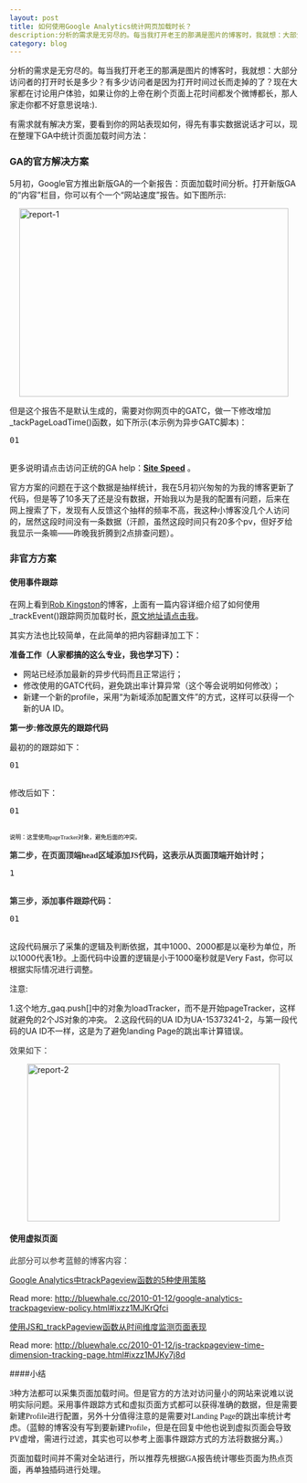 ```yaml
---
layout: post
title: 如何使用Google Analytics统计网页加载时长？
description:分析的需求是无穷尽的。每当我打开老王的那满是图片的博客时，我就想：大部分访问者的打开时长是多少？有多少访问者是因为打开时间过长而走掉的了？现在大家都在讨论用户体验，如果让你的上帝在刷个页面上花时间都发个微博都长，那人家走你都不好意思说啥:).
category: blog
---
```


分析的需求是无穷尽的。每当我打开老王的那满是图片的博客时，我就想：大部分访问者的打开时长是多少？有多少访问者是因为打开时间过长而走掉的了？现在大家都在讨论用户体验，如果让你的上帝在刷个页面上花时间都发个微博都长，那人家走你都不好意思说啥:).

有需求就有解决方案，要看到你的网站表现如何，得先有事实数据说话才可以，现在整理下GA中统计页面加载时间方法：

### GA的官方解决方案

5月初，Google官方推出新版GA的一个新报告：页面加载时间分析。打开新版GA的“内容”栏目，你可以有个一个“网站速度”报告。如下图所示:

[<img style="display: block; float: none; margin-left: auto; margin-right: auto; border-width: 0px;" title="report-1" src="http://itweb.me/wp-content/uploads/2011/05/report1_thumb.png" border="0" alt="report-1" width="471" height="330" />][1]

但是这个报告不是默认生成的，需要对你网页中的GATC，做一下修改增加_tackPageLoadTime()函数，如下所示(本示例为异步GATC脚本)：


<pre class="csharpcode">
01    <script type="text/javascript">
02
03      var _gaq = _gaq || [];
04      _gaq.push(['_setAccount', 'UA-XXXXXX-1']);
05      _gaq.push(['_trackPageview']);
06      _gaq.push(['_trackPageLoadTime']);
07
08      (function() {
09        var ga = document.createElement('script'); ga.type = 'text/javascript'; ga.async = true;
10        ga.src = ('https:' == document.location.protocol ? 'https://ssl' : 'http://www') + '.google-analytics.com/ga.js';
11        var s = document.getElementsByTagName('script')[0]; s.parentNode.insertBefore(ga, s);
12      })();
13
14    </script>
</pre>

更多说明请点击访问正统的GA help：<a href="http://www.google.com/support/analyticshelp/bin/answer.py?hl=en&answer=1205784&topic=1120718&utm_source=gablog&utm_medium=blog&utm_campaign=newga-blog&utm_content=sitespeed" target="_blank"><strong>Site Speed</strong></a> 。

官方方案的问题在于这个数据是抽样统计，我在5月初兴匆匆的为我的博客更新了代码，但是等了10多天了还是没有数据，开始我以为是我的配置有问题，后来在网上搜索了下，发现有人反馈这个抽样的频率不高，我这种小博客没几个人访问的，居然这段时间没有一条数据（汗颜，虽然这段时间只有20多个pv，但好歹给我显示一条嘛——昨晚我折腾到2点排查问题）。

### 非官方方案

#### 使用事件跟踪

在网上看到<a href="http://www.optimisationbeacon.com/" target="_blank">Rob Kingston</a>的博客，上面有一篇内容详细介绍了如何使用_trackEvent()跟踪网页加载时长，<a href="http://www.optimisationbeacon.com/analytics/track-page-load-times-with-google-analytics-asynchronous-script/?utm_source=feedburner&utm_medium=feed&utm_campaign=Feed%3A+OptimisationBeacon+%28Optimisation+Beacon%29" target="_blank">原文地址请点击我</a>。

其实方法也比较简单，在此简单的把内容翻译加工下：

**准备工作（人家都搞的这么专业，我也学习下）：**

*   网站已经添加最新的异步代码而且正常运行；
*   修改使用的GATC代码，避免跳出率计算异常（这个等会说明如何修改）；
*   新建一个新的profile，采用“为新域添加配置文件”的方式，这样可以获得一个新的UA ID。


**第一步:修改原先的跟踪代码**

最初的的跟踪如下：

<pre class="csharpcode">
01    <script type="text/javascript">
02      var _gaq = _gaq || [];
03      _gaq.push(['._setAccount', 'UA-15373241-1']);
04      _gaq.push(['._trackPageview']);
05      (function() {
06        var ga = document.createElement('script'); ga.type =
07    'text/javascript'; ga.async = true;
08        ga.src = ('https:' == document.location.protocol ? 'https://ssl' :
09    'http://www') + '.google-analytics.com/ga.js';
10        var s = document.getElementsByTagName('script')[0];
11    s.parentNode.insertBefore(ga, s);
12      })();
13    </script>
</pre>

修改后如下：

<pre class="csharpcode">
01    <script type="text/javascript">
02      var _gaq = _gaq || [];
03      _gaq.push(['pageTracker._setAccount', 'UA-15373241-1']);
04      _gaq.push(['pageTracker._trackPageview']); 
05      (function() {
06         var ga = document.createElement('script'); ga.type ='text/javascript'; ga.async = true;
07         ga.src = ('https:' == document.location.protocol ? 'https://ssl' :'http://www') + '.google-analytics.com/ga.js';
08         var s = document.getElementsByTagName('script')[0];s.parentNode.insertBefore(ga, s);
09      })();
10    </script>
</pre>
<span style="color: #000000; font-family: Consolas; font-size: x-small;">说明：这里使用pageTracker对象，避免后面的冲突。</span>

**<span style="color: #333333; font-family: Consolas;">第二步，在页面顶端head区域添加JS代码，这表示从页面顶端开始计时；</span>**

<pre class="csharpcode">
1    <script type="text/javascript">
2    var plstart = new Date();
3    </script>
</pre>

**<span style="color: #333333; font-family: Consolas;">第三步，添加事件跟踪代码：</span>**

<pre class="csharpcode">
01    <script type="text/javascript">
02    window.onload=function() {
03    var plend = new Date();
04    var plload = plend.getTime() - plstart.getTime();
05    if(plload<1000)
06    lc = "Very Fast";
07    else if (plload<2000)
08    lc = "Fast";
09    else if (plload<3000)
10    lc = "Medium";
11    else if (plload<5000)
12    lc = "Sluggish";
13    else if (plload<10000)
14    lc = "Slow";
15    else
16    lc="Very Slow";
17    var fn = document.location.pathname;
18    if( document.location.search)
19    fn += document.location.search;
20    try {
21    _gaq.push(['loadTracker._setAccount', 'UA-15373241-2']);
22    _gaq.push(['loadTracker._trackEvent','Page Load (ms)',lc + ' Loading Pages',fn,plload]);
23    _gaq.push(['loadTracker._trackPageview']);
24    } catch(err){}
25    }
26    </script>
</pre>


这段代码展示了采集的逻辑及判断依据，其中1000、2000都是以毫秒为单位，所以1000代表1秒。上面代码中设置的逻辑是小于1000毫秒就是Very Fast，你可以根据实际情况进行调整。

注意:

1.这个地方_gaq.push[]中的对象为loadTracker，而不是开始pageTracker，这样就避免的2个JS对象的冲突。
2.这段代码的UA ID为UA-15373241-2，与第一段代码的UA ID不一样，这是为了避免landing Page的跳出率计算错误。

<span style="background-color: #fafafa; color: #333333;">效果如下：</span>

[<img style="display: block; float: none; margin-left: auto; margin-right: auto; border-width: 0px;" title="report-2" src="http://itweb.me/wp-content/uploads/2011/05/report2_thumb.png" border="0" alt="report-2" width="442" height="276" />][2]

#### 使用虚拟页面

<span style="background-color: #fafafa; color: #333333;">此部分可以参考蓝鲸的博客内容：</span>

[Google Analytics中trackPageview函数的5种使用策略][3]
 
Read more: <http://bluewhale.cc/2010-01-12/google-analytics-trackpageview-policy.html#ixzz1MJKrQfci>
 
[使用JS和_trackPageview函数从时间维度监测页面表现][4]
 
Read more: <http://bluewhale.cc/2010-01-12/js-trackpageview-time-dimension-tracking-page.html#ixzz1MJKy7j8d>

####小结

<span style="font-family: 宋体;"> 3种方法都可以采集页面加载时间。但是官方的方法对访问量小的网站来说难以说明实际问题。采用事件跟踪方式和虚拟页面方式都可以获得准确的数据，但是需要新建Profile进行配置，另外十分值得注意的是需要对Landing Page的跳出率统计考虑。（蓝鲸的博客没有写到要新建Profile，但是在回复中他也说到虚拟页面会导致PV虚增，需进行过滤，其实也可以参考上面事件跟踪方式的方法将数据分离。）</span>

<span style="font-family: 宋体;"> 页面加载时间并不需对全站进行，所以推荐先根据GA报告统计哪些页面为热点页面，再单独插码进行处理。</span>

 [1]: http://itweb.me/wp-content/uploads/2011/05/report1.png
 [2]: http://itweb.me/wp-content/uploads/2011/05/report2.png
 [3]: http://bluewhale.cc/2010-01-12/google-analytics-trackpageview-policy.html
 [4]: http://bluewhale.cc/2010-01-12/js-trackpageview-time-dimension-tracking-page.html